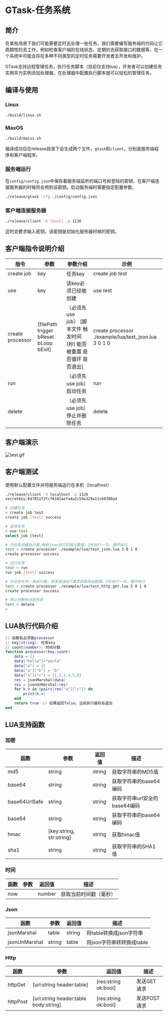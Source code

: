 # GTask-任务系统

## 简介

在某些场景下我们可能需要定时去处理一些任务，我们需要编写服务端的代码让它周期性的去工作，例如检查客户端的在线状态、定期的去获取接口的数据等，在一个系统中可能会存在多种不同类型的定时任务需要开发者去开发和维护。

GTask支持远程管理任务，执行任务脚本（目前仅支持lua），开发者可以创建任务实例并为实例添加处理器，在处理器中配置执行脚本就可以轻松的管理任务。

## 编译与使用

### Linux

```bash
./build/linux.sh
```

### MaxOS

```bash
./build/macos.sh
```

编译成功后在release目录下会生成两个文件，`gtask`和`client`，分别是服务端程序和客户端程序。

### 服务端运行

在`config/config.json`中保存着服务端监听的端口号和登陆的密钥，在客户端连接服务器的时候将会用到该密钥。启动服务端时需要指定配置参数。

```bash
./release/gtask -cfg ./config/config.json
```

### 客户端连接服务器

```bash
./release/client -h [host] -p 1126
```

这时会要求输入密钥，该密钥是初始化服务器时候的密钥。

## 客户端指令说明介绍

|  指令   | 参数  | 参数介绍 | 示例 |
|  ----  | ----  | ---- | ---- |
| create job  | key | 任务key | create job test |
| use  | key | 该key必须已经被创建 | use test |
| create processor  | [filePath trigger bReset bLoop bExit] | （必须先use job） [脚本文件 触发时间(秒) 能否被重置 是否循环 是否退出] | create processor ./example/lua/test_json.lua 3 0 1 0 |
| run  |  | （必须先use job）启动任务 | run |
| delete  |  | （必须先use job）停止并删除任务 | delete |

## 客户端演示

![test.gif](https://bbs.guaik.org/assets/uploads/files/1585212415510-test.gif)

## 客户端测试

使用默认配置文件并将服务端运行在本机（localhost）

```bash
./release/client -h localhost -p 1126
secretKey:647851f2fcf6101aefa4a2c59a329a11c60300a4

# 创建任务
> create job test
create job [test] success

# 选择任务
> use test
select job [test]

# 为任务创建执行器,解析json并打印相关数据，3秒执行一次，循环执行
test > create processor ./example/lua/test_json.lua 3 0 1 0
create processor success

# 运行任务
test > run
run job [test] success

# 为任务补充一条执行器，用来发送GET请求获取网站数据，5秒执行一次，循环执行
test > create processor ./example/lua/test_http_get.lua 5 0 1 0
create processor success

# 停止并删除当前任务
test > delete
>
```

## LUA执行代码介绍

```lua
// 函数名必须是processor
// key(string): 任务key
// count(number): 时间计数
function processor(key,count)
    data = {}
    data["hello"]="world"
    data["a"] = {}
    data["a"]["b"] = "b"
    data["a"]["c"] = {1,2,3,4,5,6}
    res = jsonMarshal(data)
    res = jsonUnMarshal(res)
    for k,v in ipairs(res["a"]["c"]) do
        print(k,v)
    end
    return true　// 如果返回false，当前执行器将会退出
end
```

## LUA支持函数

### 加密

|  函数   | 参数 | 返回值 | 描述 |
|  ----  | ---- | ---- | ---- |
| md5 | string | string | 获取字符串的MD5值 |
| base64 | string | string | 获取字符串的base64编码 |
| base64UrlSafe | string | string | 获取字符串url安全的base64编码 |
| base64 | string | string | 获取字符串的base64编码 |
| hmac | [key:string, str:string] | string | 获取hmac值 |
| sha1 | string | string | 获取字符串的SHA1值 |

### 时间

|  函数   | 参数 | 返回值 | 描述 |
|  ----  | ---- | ---- | ---- |
| now |  | number | 获取当前时间戳（毫秒） |

### Json

|  函数   | 参数 | 返回值 | 描述 |
|  ----  | ---- | ---- | ---- |
| jsonMarshal | table | string | 将table转换成json字符串 |
| jsonUnMarshal | string | table | 将json字符串转转换成table |

### Http

|  函数   | 参数 | 返回值 | 描述 |
|  ----  | ---- | ---- | ---- |
| httpGet | [url:string header:table] | [res:string ok:bool] | 发送GET请求 |
| httpPost | [url:string header:table body:string] | [res:string ok:bool] | 发送POST请求 |
